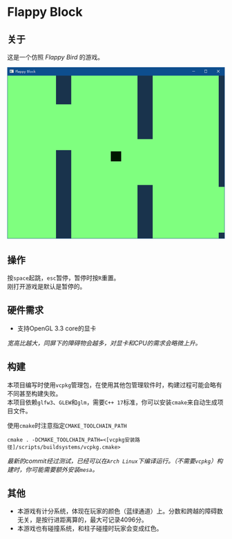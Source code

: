 # Flappy Block

## 关于

这是一个仿照 *Flappy Bird* 的游戏。  

![preview](preview.png)

## 操作

按`space`起跳，`esc`暂停，暂停时按`R`重置。  
刚打开游戏是默认是暂停的。

## 硬件需求

- 支持OpenGL 3.3 core的显卡  

*宽高比越大，同屏下的障碍物会越多，对显卡和CPU的需求会略微上升。*

## 构建

本项目编写时使用`vcpkg`管理包，在使用其他包管理软件时，构建过程可能会略有不同甚至构建失败。  
本项目依赖`glfw3`、`GLEW`和`glm`，需要`C++ 17`标准，你可以安装`cmake`来自动生成项目文件。  

使用`cmake`时注意指定`CMAKE_TOOLCHAIN_PATH`  
```
cmake . -DCMAKE_TOOLCHAIN_PATH=<[vcpkg安装路径]/scripts/buildsystems/vcpkg.cmake>
```

*最新的commit经过测试，已经可以在`Arch Linux`下编译运行。（不需要`vcpkg`）构建时，你可能需要额外安装`mesa`。*

## 其他

- 本游戏有计分系统，体现在玩家的颜色（蓝绿通道）上。分数和跨越的障碍数无关，是按行进距离算的，最大可记录4096分。
- 本游戏也有碰撞系统，和柱子碰撞时玩家会变成红色。
